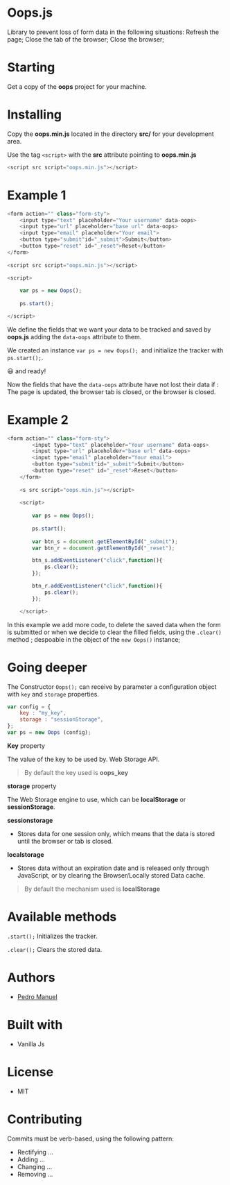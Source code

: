 # Oops.js

Library to prevent loss of form data in the following situations:
Refresh the page;
Close the tab  of the browser;
Close the browser;

# Starting

Get a copy of the **oops** project for your machine.

# Installing

Copy the **oops.min.js** located in the directory **src/** for your development area.

Use the tag `<script>` with the **src** attribute pointing to **oops.min.js**

```js
<script src script="oops.min.js"></script>
```

# Example 1

```js
<form action="" class="form-sty">
    <input type="text" placeholder="Your username" data-oops>
    <input type="url" placeholder="base url" data-oops>
    <input type="email" placeholder="Your email">
    <button type="submit"id="_submit">Submit</button>
    <button type="reset" id="_reset">Reset</button>
</form>
    
<script src script="oops.min.js"></script>

<script>
    
    var ps = new Oops();
    
    ps.start();

</script>
```

We define the fields that we want your data to be tracked and saved by **oops.js** adding the `data-oops` attribute to them.

We created an instance `var ps = new Oops(); `and initialize the tracker with `ps.start();`.

😃 and ready!

Now the fields that have the `data-oops` attribute have not lost their data if : The page is updated, the browser tab is closed, or the browser is closed.
# Example 2

```js
<form action="" class="form-sty">
        <input type="text" placeholder="Your username" data-oops>
        <input type="url" placeholder="base url" data-oops>
        <input type="email" placeholder="Your email">
        <button type="submit"id="_submit">Submit</button>
        <button type="reset" id="_reset">Reset</button>
    </form>
    
    <s src script="oops.min.js"></script>
    
    <script>
        
        var ps = new Oops();
        
        ps.start();
        
        var btn_s = document.getElementById("_submit");
        var btn_r = document.getElementById("_reset");

        btn_s.addEventListener("click",function(){
            ps.clear();
        });

        btn_r.addEventListener("click",function(){
            ps.clear();
        });

    </script>
```

In this example we add more code, to delete the saved data when the form is submitted or when we decide to clear the filled fields, using the `.clear()` method ; despoable in the object of the `new Oops()` instance;

# Going deeper

The Constructor `Oops();` can receive by parameter a configuration object with `key` and `storage` properties.

```js
var config = {
    key : "my_key",
    storage : "sessionStorage",
};
var ps = new Oops (config);
```

**Key** property

The value of the key to be used by. Web Storage API.


> By default the key used is **oops_key**

**storage** property 

The Web Storage engine to use, which can be **localStorage** or **sessionStorage**.

**sessionstorage**

* Stores data for one session only, which means that the data is stored until the browser or tab is closed.

**localstorage**

* Stores data without an expiration date and is released only through JavaScript, or by clearing the Browser/Locally stored Data cache.


> By default the mechanism used is **localStorage**

# Available methods

`.start();` Initializes the tracker.

`.clear();` Clears the stored data.

# Authors

* [Pedro Manuel](https://www.linkedin.com/in/pedro-jmanuel) 

# Built with

* Vanilla Js

# License

* MIT

# Contributing

Commits must be verb-based, using the following pattern:
* Rectifying ...
* Adding ...
* Changing ...
* Removing ...
